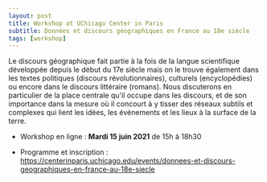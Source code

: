 ```yaml
---
layout: post
title: Workshop at UChicago Center in Paris
subtitle: Données et discours géographiques en France au 18e siècle
tags: [workshop]
---
```




Le discours géographique fait partie à la fois de la langue  scientifique développée depuis le début du 17e siècle mais on le  trouve également dans les textes politiques (discours  révolutionnaires), culturels (encyclopédies) ou encore dans le  discours littéraire (romans). Nous discuterons en particulier de la  place centrale qu'il occupe dans les discours, et de son importance dans la mesure où il concourt à y tisser des réseaux subtils et complexes qui lient les idées, les événements et les lieux à la surface de la terre.

- Workshop en ligne : **Mardi 15 juin 2021** de 15h à 18h30

- Programme et inscription : https://centerinparis.uchicago.edu/events/donnees-et-discours-geographiques-en-france-au-18e-siecle

